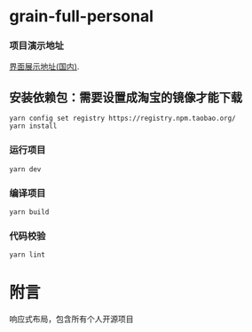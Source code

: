 # grain-full-personal

### 项目演示地址
[界面展示地址(国内)](http://shuxiaoman.gitee.io/grain-full-personal/).

## 安装依赖包：需要设置成淘宝的镜像才能下载
```
yarn config set registry https://registry.npm.taobao.org/
yarn install
```

### 运行项目
```
yarn dev
```

### 编译项目
```
yarn build
```

### 代码校验
```
yarn lint
```

# 附言

响应式布局，包含所有个人开源项目
